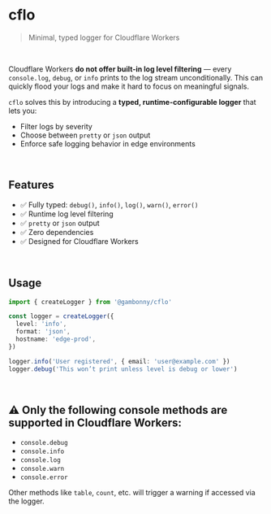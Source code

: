# cflo

> Minimal, typed logger for Cloudflare Workers

<br />

Cloudflare Workers **do not offer built-in log level filtering** —  every `console.log`, `debug`, or `info` prints to the log stream unconditionally. This can quickly flood your logs and make it hard to focus on meaningful signals.

`cflo` solves this by introducing a **typed, runtime-configurable logger** that lets you:
- Filter logs by severity
- Choose between `pretty` or `json` output
- Enforce safe logging behavior in edge environments

<br />

## Features

- ✅ Fully typed: `debug()`, `info()`, `log()`, `warn()`, `error()`
- ✅ Runtime log level filtering
- ✅ `pretty` or `json` output
- ✅ Zero dependencies
- ✅ Designed for Cloudflare Workers

<br />

## Usage

```ts
import { createLogger } from '@gambonny/cflo'

const logger = createLogger({
  level: 'info',
  format: 'json',
  hostname: 'edge-prod',
})

logger.info('User registered', { email: 'user@example.com' })
logger.debug('This won’t print unless level is debug or lower')
```

<br />

## ⚠️ **Only the following console methods are supported in Cloudflare Workers**:
- `console.debug`
- `console.info`
- `console.log`
- `console.warn`
- `console.error`

Other methods like `table`, `count`, etc. will trigger a warning if accessed via the logger.
